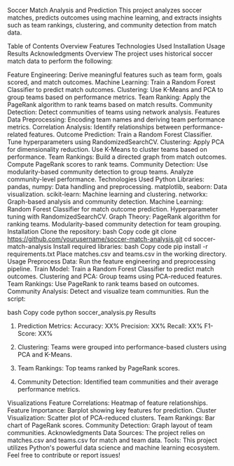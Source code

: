 Soccer Match Analysis and Prediction
This project analyzes soccer matches, predicts outcomes using machine learning, and extracts insights such as team rankings, clustering, and community detection from match data.

Table of Contents
Overview
Features
Technologies Used
Installation
Usage
Results
Acknowledgments
Overview
The project uses historical soccer match data to perform the following:

Feature Engineering: Derive meaningful features such as team form, goals scored, and match outcomes.
Machine Learning: Train a Random Forest Classifier to predict match outcomes.
Clustering: Use K-Means and PCA to group teams based on performance metrics.
Team Ranking: Apply the PageRank algorithm to rank teams based on match results.
Community Detection: Detect communities of teams using network analysis.
Features
Data Preprocessing: Encoding team names and deriving team performance metrics.
Correlation Analysis: Identify relationships between performance-related features.
Outcome Prediction:
Train a Random Forest Classifier.
Tune hyperparameters using RandomizedSearchCV.
Clustering:
Apply PCA for dimensionality reduction.
Use K-Means to cluster teams based on performance.
Team Rankings:
Build a directed graph from match outcomes.
Compute PageRank scores to rank teams.
Community Detection:
Use modularity-based community detection to group teams.
Analyze community-level performance.
Technologies Used
Python Libraries:
pandas, numpy: Data handling and preprocessing.
matplotlib, seaborn: Data visualization.
scikit-learn: Machine learning and clustering.
networkx: Graph-based analysis and community detection.
Machine Learning:
Random Forest Classifier for match outcome prediction.
Hyperparameter tuning with RandomizedSearchCV.
Graph Theory:
PageRank algorithm for ranking teams.
Modularity-based community detection for team grouping.
Installation
Clone the repository:
bash
Copy code
git clone https://github.com/yourusername/soccer-match-analysis.git
cd soccer-match-analysis
Install required libraries:
bash
Copy code
pip install -r requirements.txt
Place matches.csv and teams.csv in the working directory.
Usage
Preprocess Data: Run the feature engineering and preprocessing pipeline.
Train Model: Train a Random Forest Classifier to predict match outcomes.
Clustering and PCA: Group teams using PCA-reduced features.
Team Rankings: Use PageRank to rank teams based on outcomes.
Community Analysis: Detect and visualize team communities.
Run the script:

bash
Copy code
python soccer_analysis.py
Results
1. Prediction Metrics:
Accuracy: XX%
Precision: XX%
Recall: XX%
F1-Score: XX%
2. Clustering:
Teams were grouped into performance-based clusters using PCA and K-Means.

3. Team Rankings:
Top teams ranked by PageRank scores.

4. Community Detection:
Identified team communities and their average performance metrics.

Visualizations
Feature Correlations: Heatmap of feature relationships.
Feature Importance: Barplot showing key features for prediction.
Cluster Visualization: Scatter plot of PCA-reduced clusters.
Team Rankings: Bar chart of PageRank scores.
Community Detection: Graph layout of team communities.
Acknowledgments
Data Sources: The project relies on matches.csv and teams.csv for match and team data.
Tools: This project utilizes Python's powerful data science and machine learning ecosystem.
Feel free to contribute or report issues!
